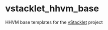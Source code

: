 # vstacklet_hhvm_base
HHVM base templates for the [vStacklet](https://github.com/JMSDOnline/vstacklet) project
